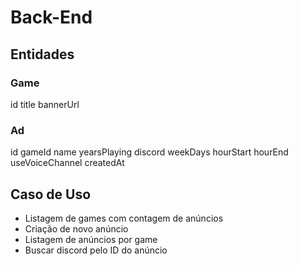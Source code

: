 # Back-End

## Entidades

### Game 

id
title
bannerUrl

### Ad 

id
gameId
name
yearsPlaying
discord
weekDays
hourStart
hourEnd
useVoiceChannel
createdAt

## Caso de Uso

- Listagem de games com contagem de anúncios
- Criação de novo anúncio
- Listagem de anúncios por game
- Buscar discord pelo ID do anúncio